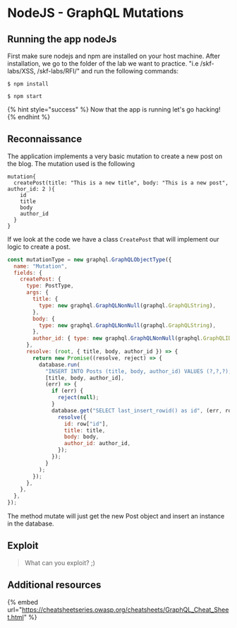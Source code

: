 # NodeJS - GraphQL Mutations

## Running the app nodeJs

First make sure nodejs and npm are installed on your host machine. After installation, we go to the folder of the lab we want to practice. "i.e /skf-labs/XSS, /skf-labs/RFI/" and run the following commands:

```
$ npm install
```

```
$ npm start
```

{% hint style="success" %}
Now that the app is running let's go hacking!
{% endhint %}

## Reconnaissance

The application implements a very basic mutation to create a new post on the blog. The mutation used is the following

```
mutation{
  createPost(title: "This is a new title", body: "This is a new post", author_id: 2 ){
    id
    title
    body
    author_id
  }
}

```

If we look at the code we have a class `CreatePost` that will implement our logic to create a post.

```javascript
const mutationType = new graphql.GraphQLObjectType({
  name: "Mutation",
  fields: {
    createPost: {
      type: PostType,
      args: {
        title: {
          type: new graphql.GraphQLNonNull(graphql.GraphQLString),
        },
        body: {
          type: new graphql.GraphQLNonNull(graphql.GraphQLString),
        },
        author_id: { type: new graphql.GraphQLNonNull(graphql.GraphQLID) },
      },
      resolve: (root, { title, body, author_id }) => {
        return new Promise((resolve, reject) => {
          database.run(
            "INSERT INTO Posts (title, body, author_id) VALUES (?,?,?);",
            [title, body, author_id],
            (err) => {
              if (err) {
                reject(null);
              }
              database.get("SELECT last_insert_rowid() as id", (err, row) => {
                resolve({
                  id: row["id"],
                  title: title,
                  body: body,
                  author_id: author_id,
                });
              });
            }
          );
        });
      },
    },
  },
});
```

The method mutate will just get the new Post object and insert an instance in the database.

## Exploit

> What can you exploit? ;)

## Additional resources

{% embed url="https://cheatsheetseries.owasp.org/cheatsheets/GraphQL_Cheat_Sheet.html" %}
